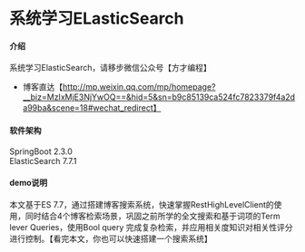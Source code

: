 # 系统学习ELasticSearch

#### 介绍
系统学习ElasticSearch，请移步微信公众号【方才编程】

- 博客直达【http://mp.weixin.qq.com/mp/homepage?__biz=MzIxMjE3NjYwOQ==&hid=5&sn=b9c85139ca524fc7823379f4a2da99ba&scene=18#wechat_redirect】
#### 软件架构
SpringBoot 2.3.0    
ElasticSearch 7.7.1


#### demo说明
本文基于ES 7.7，通过搭建博客搜索系统，快速掌握RestHighLevelClient的使用，同时结合4个博客检索场景，巩固之前所学的全文搜索和基于词项的Term lever Queries，使用Bool query 完成复杂检索，并应用相关度知识对相关性评分进行控制。【看完本文，你也可以快速搭建一个搜索系统】

